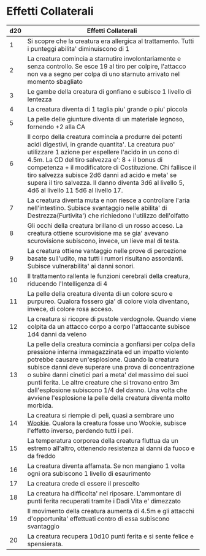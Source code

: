 # Effetti Collaterali

|d20|Effetti Collaterali
|---|---
|1|Si scopre che la creatura era allergica al trattamento. Tutti i punteggi abilita' diminuiscono di 1
|2|La creatura comincia a starnutire involontariamente e senza controllo. Se esce 19 al tiro per colpire, l'attacco non va a segno per colpa di uno starnuto arrivato nel momento sbagliato
|3|Le gambe della creatura di gonfiano e subisce 1 livello di lentezza
|4|La creatura diventa di 1 taglia piu' grande o piu' piccola
|5|La pelle delle giunture diventa di un materiale legnoso, fornendo +2 alla CA
|6|Il corpo della creatura comincia a produrre dei potenti acidi digestivi, in grande quantita'. La creatura puo' utilizzare 1 azione per espellere l'acido in un cono di 4.5m. La CD del tiro salvezza e': 8 + il bonus di competenza + il modificatore di Costituzione. Chi fallisce il tiro salvezza subisce 2d6 danni ad acido e meta' se supera il tiro salvezza. Il danno diventa 3d6 al livello 5, 4d6 al livello 11 5d6 al livello 17.
|7|La creatura diventa muta e non riesce a controllare l'aria nell'intestino. Subisce svantaggio nelle abilita' di Destrezza(Furtivita') che richiedono l'utilizzo dell'olfatto
|8|Gli occhi della creatura brillano di un rosso acceso. La creatura ottiene scurovisione ma se gia' avevano scurovisione subiscono, invece, un lieve mal di testa.
|9|La creatura ottiene vantaggio nelle prove di percezione basate sull'udito, ma tutti i rumori risultano assordanti. Subisce vulnerabilita' ai danni sonori.
|10|Il trattamento rallenta le funzioni cerebrali della creatura, riducendo l'Intelligenza di 4
|11|La pelle della creatura diventa di un colore scuro e purpureo. Qualora fossero gia' di colore viola diventano, invece, di colore rosa acceso.
|12|La creatura si ricopre di pustole verdognole. Quando viene colpita da un attacco corpo a corpo l'attaccante subisce 1d4 danni da veleno
|13|La pelle della creatura comincia a gonfiarsi per colpa della pressione interna immagazzinata ed un impatto violento potrebbe causare un'esplosione. Quando la creatura subisce danni deve superare una prova di concentrazione o subire danni cinetici pari a meta' del massimo dei suoi punti ferita. Le altre creature che si trovano entro 3m dall'esplosione subiscono 1/4 del danno. Una volta che avviene l'esplosione la pelle della creatura diventa molto morbida.
|14|La creatura si riempie di peli, quasi a sembrare uno [Wookie](../../razze/Wookiee/Wookiee.md#wookiee). Qualora la creatura fosse uno Wookie, subisce l'effetto inverso, perdendo tutti i peli.
|15|La temperatura corporea della creatura fluttua da un estremo all'altro, ottenendo resistenza ai danni da fuoco e da freddo
|16|La creatura diventa affamata. Se non mangiano 1 volta ogni ora subiscono 1 livello di esaurimento
|17|La creatura crede di essere il prescelto
|18|La creatura ha difficolta' nel riposare. L'ammontare di punti ferita recuperati tramite i Dadi Vita e' dimezzato
|19|Il movimento della creatura aumenta di 4.5m e gli attacchi d'opportunita' effettuati contro di essa subiscono svantaggio
|20|La creatura recupera 10d10 punti ferita e si sente felice e spensierata.